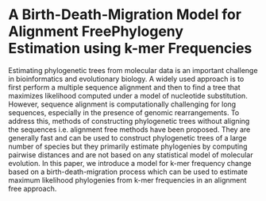 # A Birth-Death-Migration Model for Alignment FreePhylogeny Estimation using k-mer Frequencies

Estimating phylogenetic trees from molecular data is an important challenge in bioinformatics and
evolutionary biology. A widely used approach is to first perform a multiple sequence alignment and
then to find a tree that maximizes likelihood computed under a model of nucleotide substitution.
However, sequence alignment is computationally challenging for long sequences, especially in the presence
of genomic rearrangements. To address this, methods of constructing phylogenetic trees without aligning
the sequences i.e. alignment free methods have been proposed. They are generally fast and can be used
to construct phylogenetic trees of a large number of species but they primarily estimate phylogenies by
computing pairwise distances and are not based on any statistical model of molecular evolution. In this
paper, we introduce a model for k-mer frequency change based on a birth-death-migration process which
can be used to estimate maximum likelihood phylogenies from k-mer frequencies in an alignment free
approach.
